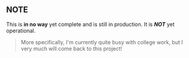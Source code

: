 ## NOTE
This is **in no way** yet complete and is still in production. It is ***NOT*** yet operational.
> More specifically, I'm currently quite busy with college work, but I very much will come back to this project!
